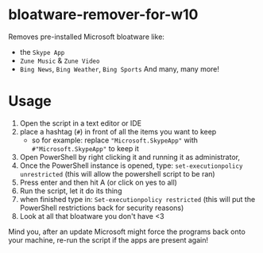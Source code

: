# bloatware-remover-for-w10
Removes pre-installed Microsoft bloatware like:
- the `Skype App`
- `Zune Music` & `Zune Video`
- `Bing News`, `Bing Weather`, `Bing Sports`
And many, many more!

# Usage
1. Open the script in a text editor or IDE
2. place a hashtag (`#`) in front of all the items you want to keep
   - so for example: replace `"Microsoft.SkypeApp"` with `#"Microsoft.SkypeApp"` to keep it
3. Open PowerShell by right clicking it and running it as administrator, 
4. Once the PowerShell instance is opened, type: `set-executionpolicy unrestricted` (this will allow the powershell script to be ran)
5. Press enter and then hit A (or click on yes to all)
6. Run the script, let it do its thing
7. when finished type in: `Set-executionpolicy restricted` (this will put the PowerShell restrictions back for security reasons)
8. Look at all that bloatware you don't have <3


Mind you, after an update Microsoft might force the programs back onto your machine, re-run the script if the apps are present again!
